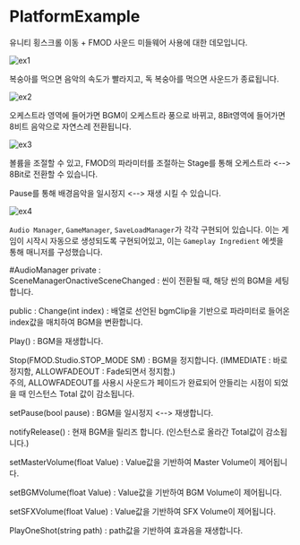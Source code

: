 # PlatformExample
유니티 횡스크롤 이동 + FMOD 사운드 미들웨어 사용에 대한 데모입니다.

![ex1](https://github.com/bnm000215/FMOD-PlatformExample/blob/master/Document/Preview.PNG)

복숭아를 먹으면 음악의 속도가 빨라지고, 독 복숭아를 먹으면 사운드가 종료됩니다.

![ex2](https://github.com/bnm000215/FMOD-PlatformExample/blob/master/Document/Preview2.PNG)

오케스트라 영역에 들어가면 BGM이 오케스트라 풍으로 바뀌고, 8Bit영역에 들어가면 8비트 음악으로 자연스레 전환됩니다.

![ex3](https://github.com/bnm000215/FMOD-PlatformExample/blob/master/Document/Preview3.PNG)

볼륨을 조절할 수 있고, FMOD의 파라미터를 조절하는 Stage를 통해 오케스트라 <--> 8Bit로 전환할 수 있습니다.

Pause를 통해 배경음악을 일시정지 <--> 재생 시킬 수 있습니다.

![ex4](https://github.com/bnm000215/FMOD-PlatformExample/blob/master/Document/Preview4.PNG)

`Audio Manager`, `GameManager`, `SaveLoadManager`가 각각 구현되어 있습니다.
이는 게임이 시작시 자동으로 생성되도록 구현되어있고, 이는 `Gameplay Ingredient` 에셋을 통해 매니저를 구성했습니다.


#AudioManager
private :  
SceneManagerOnactiveSceneChanged : 씬이 전환될 때, 해당 씬의 BGM을 세팅합니다.

public :
Change(int index) : 배열로 선언된 bgmClip을 기반으로 파라미터로 들어온 index값을 매치하여 BGM을 변환합니다.

Play() : BGM을 재생합니다.

Stop(FMOD.Studio.STOP_MODE SM) : BGM을 정지합니다. (IMMEDIATE : 바로 정지함, ALLOWFADEOUT : Fade되면서 정지함.)  
주의, ALLOWFADEOUT를 사용시 사운드가 페이드가 완료되어 안들리는 시점이 되었을 때 인스턴스 Total 값이 감소됩니다.

setPause(bool pause) : BGM을 일시정지 <--> 재생합니다.

notifyRelease() : 현재 BGM을 릴리즈 합니다. (인스턴스로 올라간 Total값이 감소됩니다.)

setMasterVolume(float Value) : Value값을 기반하여 Master Volume이 제어됩니다.

setBGMVolume(float Value) : Value값을 기반하여 BGM Volume이 제어됩니다.

setSFXVolume(float Value) : Value값을 기반하여 SFX Volume이 제어됩니다.

PlayOneShot(string path) : path값을 기반하여 효과음을 재생합니다.
